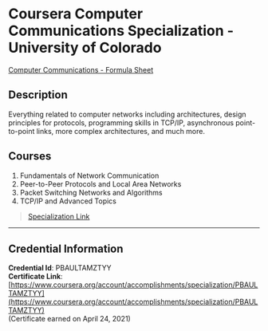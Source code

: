 # Coursera Computer Communications Specialization - University of Colorado

[Computer Communications - Formula Sheet](./fady-ebeid_computer-communications.pdf)

## Description
Everything related to computer networks including architectures, design principles for protocols, programming skills in TCP/IP, asynchronous point-to-point links, more complex architectures, and much more.

## Courses
1. Fundamentals of Network Communication
2. Peer-to-Peer Protocols and Local Area Networks
3. Packet Switching Networks and Algorithms
4. TCP/IP and Advanced Topics

> [Specialization Link](https://www.coursera.org/specializations/computer-communications)

--------------------------------------------------------------------
## Credential Information
**Credential Id**: PBAULTAMZTYY  
**Certificate Link**: [https://www.coursera.org/account/accomplishments/specialization/PBAULTAMZTYY](https://www.coursera.org/account/accomplishments/specialization/PBAULTAMZTYY)  
(Certificate earned on April 24, 2021)
